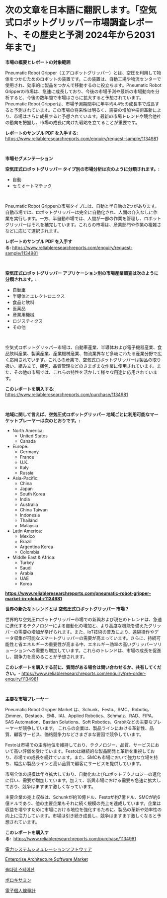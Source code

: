 <p><h1>次の文章を日本語に翻訳します。「空気式ロボットグリッパー市場調査レポート、その歴史と予測 2024年から2031年まで」</h1></p><p><strong>市場の概要とレポートの対象範囲</strong></p>
<p><p>Pneumatic Robot Gripper（エアロボットグリッパー）とは、空圧を利用して物体をつかむためのロボットの装置です。この装置は、自動工場や物流センターで使用され、効率的に製品をつかんで移動するのに役立ちます。Pneumatic Robot Gripperの市場は、急速に成長しており、今後の市場予測や最新の市場動向を分析すると、今後の数年間で市場はさらに拡大すると予想されています。Pneumatic Robot Gripperは、市場予測期間中に年平均4.4％の成長率で成長すると予測されています。この市場の将来性は明るく、需要の増加や技術革新により、市場はさらに成長すると予想されています。最新の市場トレンドや競合他社の動向を把握し、市場の成長に向けた戦略を立てることが重要です。</p></p>
<p><strong>レポートのサンプル PDF を入手する:</strong> <a href="https://www.reliableresearchreports.com/enquiry/request-sample/1134981">https://www.reliableresearchreports.com/enquiry/request-sample/1134981</a></p>
<p>&nbsp;</p>
<p><strong>市場セグメンテーション</strong></p>
<p><strong>空気圧式ロボットグリッパー タイプ別の市場分析は次のように分類されます。:</strong></p>
<p><ul><li>自動</li><li>セミオートマチック</li></ul></p>
<p>&nbsp;</p>
<p><p>Pneumatic Robot Gripperの市場タイプには、自動と半自動の2つがあります。自動市場では、ロボットグリッパーは完全に自動化され、人間の介入なしに作業を実行します。一方、半自動市場では、人間が一部の作業を管理し、ロボットグリッパーはそれを補完しています。これらの市場は、産業部門や作業の複雑さなどに応じて選択されます。</p></p>
<p><strong>レポートのサンプル PDF を入手する:</strong>&nbsp;<a href="https://www.reliableresearchreports.com/enquiry/request-sample/1134981">https://www.reliableresearchreports.com/enquiry/request-sample/1134981</a></p>
<p>&nbsp;</p>
<p><strong> 空気圧式ロボットグリッパー アプリケーション別の市場産業調査は次のように分類されます。:</strong></p>
<p><ul><li>自動車</li><li>半導体とエレクトロニクス</li><li>食品と飲料</li><li>医薬品</li><li>産業用機械</li><li>ロジスティクス</li><li>その他</li></ul></p>
<p>&nbsp;</p>
<p><p>空気式ロボットグリッパー市場は、自動車産業、半導体および電子機器産業、食品飲料産業、製薬産業、産業機械産業、物流業界など多岐にわたる産業分野で広く応用されています。これらの産業で、空気式ロボットグリッパーは製品の取り扱い、組み立て、梱包、品質管理などのさまざまな作業に使用されています。また、その他の市場では、これらの特性を活かして様々な用途に応用されています。</p></p>
<p><strong>このレポートを購入する:</strong>&nbsp; <a href="https://www.reliableresearchreports.com/purchase/1134981">https://www.reliableresearchreports.com/purchase/1134981</a></p>
<p>&nbsp;</p>
<p><strong>地域に関して言えば、空気圧式ロボットグリッパー 地域ごとに利用可能なマーケットプレーヤーは次のとおりです。:</strong></p>
<p><ul>
    <li>
        North America:
        <ul>
            <li>United States</li>
            <li>Canada</li>
        </ul>
    </li>
    <li>
        Europe:
        <ul>
            <li>Germany</li>
            <li>France</li>
            <li>U.K.</li>
            <li>Italy</li>
            <li>Russia</li>
        </ul>
    </li>
    <li>
        Asia-Pacific:
        <ul>
            <li>China</li>
            <li>Japan</li>
            <li>South Korea</li>
            <li>India</li>
            <li>Australia</li>
            <li>China Taiwan</li>
            <li>Indonesia</li>
            <li>Thailand</li>
            <li>Malaysia</li>
        </ul>
    </li>
    <li>
        Latin America:
        <ul>
            <li>Mexico</li>
            <li>Brazil</li>
            <li>Argentina Korea</li>
            <li>Colombia</li>
        </ul>
    </li>
    <li>
        Middle East & Africa:
        <ul>
            <li>Turkey</li>
            <li>Saudi</li>
            <li>Arabia</li>
            <li>UAE</li>
            <li>Korea</li>
        </ul>
    </li>
    </ul></p>
<p><strong><a href="https://www.reliableresearchreports.com/pneumatic-robot-gripper-market-in-global-r1134981">https://www.reliableresearchreports.com/pneumatic-robot-gripper-market-in-global-r1134981</a></strong>&nbsp;</p>
<p><strong>世界の新たなトレンドとは 空気圧式ロボットグリッパー 市場？</strong></p>
<p><p>世界的な空気圧ロボットグリッパー市場での新興および現在のトレンドは、急速に進化するテクノロジーによる自動化の増加と、より高度な機能を備えたグリッパーの需要の増加が挙げられます。また、IoT技術の普及により、遠隔操作やデータ収集が可能なスマートグリッパーの需要が高まっています。さらに、持続可能性と省エネルギーの重要性が高まる中、エネルギー効率の高いグリッパーソリューションへの需要も増加しています。これらのトレンドは、市場の成長を促進し、競争力を高めることが予想されます。</p></p>
<p><strong>このレポートを購入する前に、質問がある場合は問い合わせるか、共有してください。</strong>- <a href="https://www.reliableresearchreports.com/enquiry/pre-order-enquiry/1134981">https://www.reliableresearchreports.com/enquiry/pre-order-enquiry/1134981</a></p>
<p>&nbsp;</p>
<p><strong>主要な市場プレーヤー</strong></p>
<p><p>Pneumatic Robot Gripper Market は、Schunk、Festo、SMC、Robotiq、Zimmer、Destaco、EMI、IAI、Applied Robotics、Schmalz、RAD、FIPA、SAS Automation、Bastian Solutions、Soft Robotics、Grabitなどの主要なプレーヤーが競争しています。 これらの企業は、製品ラインにおける革新性、品質、顧客サービス、価格競争力などさまざまな要因で競争しています。</p><p>Festoは市場での主導地位を維持しており、テクノロジー、品質、サービスにおいて高い評価を受けています。Festoは継続的な製品開発と革新を重視しており、市場での成長を続けています。また、SMCも市場において強力な立場を持ち、幅広い製品ラインと高い品質で顧客にサービスを提供しています。</p><p>市場全体の規模は年々拡大しており、自動化およびロボットテクノロジーの進化に伴い、需要が増加しています。加えて、新興市場における需要も急速に拡大しており、競争はますます激しくなっています。</p><p>主要企業の売上収益は、Schunkが約10億ドル、Festoが約7億ドル、SMCが約6億ドルであり、他の主要企業もそれに続く規模の売上を達成しています。企業は収益を増やすために市場における地位を強化するために、製品の革新や効率性の向上に注力しています。市場は引き続き成長し、競争はますます激しくなると予想されています。</p></p>
<p><strong>このレポートを購入する:</strong>&nbsp;&nbsp;<a href="https://www.reliableresearchreports.com/purchase/1134981">https://www.reliableresearchreports.com/purchase/1134981</a></p>
<p><p><a href="https://github.com/oqxogxyvqe90775/Market-Research-Report-List-1/blob/main/864349826138.md">電力システムシミュレーションソフトウェア</a></p><p><a href="https://github.com/Whitneyboyettebo9kiw7yr13/Market-Research-Report-List-2/blob/main/enterprise-architecture-software-market.md">Enterprise Architecture Software Market</a></p><p><a href="https://github.com/sammyUltyylrich9067856/Market-Research-Report-List-1/blob/main/815665924305.md">솔더링 스테이션</a></p><p><a href="https://github.com/oqxogxyvqe90775/Market-Research-Report-List-1/blob/main/675712326139.md">ポロキサミン</a></p><p><a href="https://github.com/oqxogxyvqe90775/Market-Research-Report-List-1/blob/main/674140237217.md">電子個人線量計</a></p></p>